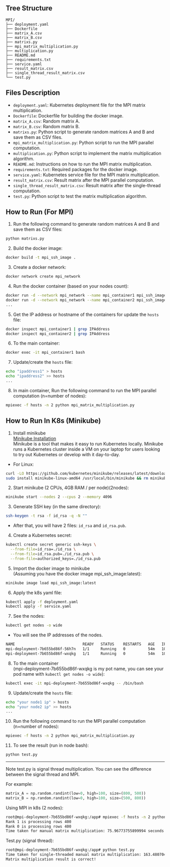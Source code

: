 ## Tree Structure
```
MPI/
├── deployment.yaml
├── Dockerfile
├── matrix_A.csv
├── matrix_B.csv
├── matrixs.py
├── mpi_matrix_multiplication.py
├── multiplication.py
├── README.md
├── requirements.txt
├── service.yaml
├── result_matrix.csv
├── single_thread_result_matrix.csv
└── test.py
```
## Files Description
- `deployment.yaml`: Kubernetes deployment file for the MPI matrix multiplication.
- `Dockerfile`: Dockerfile for building the docker image.
- `matrix_A.csv`: Random matrix A.
- `matrix_B.csv`: Random matrix B.
- `matrixs.py`: Python script to generate random matrices A and B and save them as CSV files.
- `mpi_matrix_multiplication.py`: Python script to run the MPI parallel computation.
- `multiplication.py`: Python script to implement the matrix multiplication algorithm.
- `README.md`: Instructions on how to run the MPI matrix multiplication.
- `requirements.txt`: Required packages for the docker image.
- `service.yaml`: Kubernetes service file for the MPI matrix multiplication.
- `result_matrix.csv`: Result matrix after the MPI parallel computation.
- `single_thread_result_matrix.csv`: Result matrix after the single-thread computation.
- `test.py`: Python script to test the matrix multiplication algorithm.

## How to Run (For MPI)
1. Run the following command to generate random matrices A and B and save them as CSV files:
```bash
python matrixs.py
```
2. Build the docker image:
```bash
docker build -t mpi_ssh_image .
```
3. Create a docker network:
```bash
docker network create mpi_network
```
4. Run the docker container (based on your nodes count):
```bash
docker run -d --network mpi_network --name mpi_container1 mpi_ssh_image
docker run -d --network mpi_network --name mpi_container2 mpi_ssh_image
...
```
5. Get the IP address or hostname of the containers for update the `hosts` file:
```bash
docker inspect mpi_container1 | grep IPAddress
docker inspect mpi_container2 | grep IPAddress
```
6. To the main container:
```bash
docker exec -it mpi_container1 bash
```
7. Update/create the `hosts` file:
```bash
echo "ipaddress1" > hosts
echo "ipaddress2" >> hosts
...
```
8. In main container, Run the following command to run the MPI parallel computation (n=number of nodes):
```bash
mpiexec -f hosts -n 2 python mpi_matrix_multiplication.py
```

## How to Run In K8s (Minikube)
1. Install minikube  
[Minikube Installation](https://minikube.sigs.k8s.io/docs/start/?arch=%2Flinux%2Fx86-64%2Fstable%2Fbinary+download#Service)  
Minikube is a tool that makes it easy to run Kubernetes locally. Minikube runs a  Kubernetes cluster inside a VM on your laptop for users looking to try out Kubernetes or develop with it day-to-day.  

- For Linux:
```bash
curl -LO https://github.com/kubernetes/minikube/releases/latest/download/minikube-linux-amd64
sudo install minikube-linux-amd64 /usr/local/bin/minikube && rm minikube-linux-amd64
```
2. Start minikube (2 CPUs, 4GB RAM / per node)(2nodes):
```bash
minikube start --nodes 2 --cpus 2 --memory 4096
```
3. Generate SSH key (in the same directory):
```bash
ssh-keygen -t rsa -f id_rsa -q -N ""
```
- After that, you will have 2 files: `id_rsa` and `id_rsa.pub`.  
4. Create a Kubernetes secret:
```bash
kubectl create secret generic ssh-keys \
  --from-file=id_rsa=./id_rsa \
  --from-file=id_rsa.pub=./id_rsa.pub \
  --from-file=authorized_keys=./id_rsa.pub
```
5. Import the docker image to minikube  
(Assuming you have the docker image mpi_ssh_image:latest):
```bash
minikube image load mpi_ssh_image:latest
```
6. Apply the k8s yaml file:
```bash
kubectl apply -f deployment.yaml
kubectl apply -f service.yaml
```
7. See the nodes:
```bash
kubectl get nodes -o wide
```
- You will see the IP addresses of the nodes.
```bash
NAME                              READY   STATUS    RESTARTS   AGE   IP           NODE           NOMINATED NODE   READINESS GATES
mpi-deployment-7b655bd86f-56h7n   1/1     Running   0          54m   10.244.1.2   minikube-m02   <none>           <none>
mpi-deployment-7b655bd86f-wxqkg   1/1     Running   0          54m   10.244.0.3   minikube       <none>           <none>
```
8. To the main container  
(mpi-deployment-7b655bd86f-wxqkg is my pot name, you can see your pod name with `kubectl get nodes -o wide`):
```bash
kubectl exec -it mpi-deployment-7b655bd86f-wxqkg -- /bin/bash
```
9. Update/create the `hosts` file:
```bash
echo "your node1 ip" > hosts
echo "your node2 ip" >> hosts
...
```
10. Run the following command to run the MPI parallel computation (n=number of nodes):
```bash
mpiexec -f hosts -n 2 python mpi_matrix_multiplication.py
```
11. To see the result (run in node bash):
```bash
python test.py
```
---
Note test.py is signal thread multiplication. You can see the difference between the signal thread and MPI.  

For example:
```python
matrix_A = np.random.randint(low=0, high=100, size=(800, 500))
matrix_B = np.random.randint(low=0, high=100, size=(500, 800))
```
Using MPI in k8s (2 nodes):
```bash
root@mpi-deployment-7b655bd86f-wxqkg:/app# mpiexec -f hosts -n 2 python mpi_matrix_multiplication.py
Rank 1 is processing rows 400
Rank 0 is processing rows 400
Time taken for manual matrix multiplication: 75.96773755899994 seconds
```
Test.py (signal thread):
```bash
root@mpi-deployment-7b655bd86f-wxqkg:/app# python test.py 
Time taken for single-threaded manual matrix multiplication: 163.4807047843933 seconds
Matrix multiplication result is correct!
```


